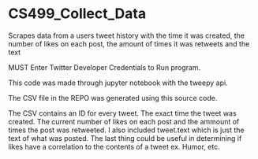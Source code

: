 # CS499_Collect_Data
Scrapes data from a users tweet history with the time it was created, the number of likes on each post, the amount of times it was retweets and the text

MUST Enter Twitter Developer Credentials to Run program.

This code was made through jupyter notebook with the tweepy api.

The CSV file in the REPO was generated using this source code.

The CSV contains an ID for every tweet. The exact time the tweet was created. The current number of likes on each post and the ammount of times the post was retweeted. I also included tweet.text which is just the text of what was posted. The last thing could be useful in determining if likes have a correlation to the contents of a tweet ex. Humor, etc.
